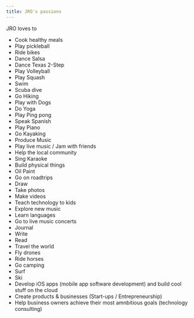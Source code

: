 ```yaml
---
title: JRO's passions
---
```


JRO loves to
- Cook healthy meals
- Play pickleball
- Ride bikes
- Dance Salsa
- Dance Texas 2-Step
- Play Volleyball
- Play Squash
- Swim
- Scuba dive
- Go Hiking
- Play with Dogs
- Do Yoga
- Play Ping pong
- Speak Spanish
- Play Piano
- Go Kayaking
- Produce Music
- Play live music / Jam with friends
- Help the local community
- Sing Karaoke
- Build physical things
- Oil Paint
- Go on roadtrips
- Draw
- Take photos
- Make videos
- Teach technology to kids
- Explore new music
- Learn languages
- Go to live music concerts
- Journal
- Write
- Read
- Travel the world
- Fly drones
- Ride horses
- Go camping
- Surf
- Ski
- Develop iOS apps (mobile app software development) and build cool stuff on the cloud
- Create products & businesses (Start-ups / Entrepreneurship)
- Help business owners achieve their most amnbitious goals (technology consulting)


